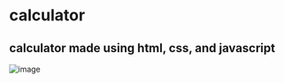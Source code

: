 # calculator
## calculator made using html, css, and javascript
![image](https://user-images.githubusercontent.com/82283347/114279397-15e11380-9a52-11eb-82a6-8917ac14d078.png)
